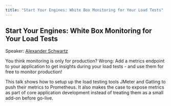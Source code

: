 ```yaml
---
title: "Start Your Engines: White Box Monitoring for Your Load Tests"
---
```


## Start Your Engines: White Box Monitoring for Your Load Tests

Speaker: [Alexander Schwartz](/2017-munich/speakers/alexander-schwartz/)

You think monitoring is only for production? Wrong: Add a metrics endpoint to your application to get insights during your load tests - and use them for free to monitor production!

This talk shows how to setup up the load testing tools JMeter and Gatling to push their metrics to Prometheus. It also makes the case to expose metrics as part of core application development instead of treating them as a small add-on before go-live.
